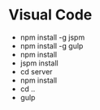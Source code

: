 # Visual Code

* npm install -g jspm
* npm install -g gulp
* npm install
* jspm install
* cd server
* npm install
* cd ..
* gulp
